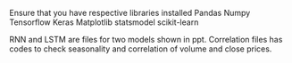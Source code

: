 Ensure that you have respective libraries installed 
Pandas
Numpy
Tensorflow
Keras
Matplotlib
statsmodel
scikit-learn

RNN and LSTM are files for two models shown in ppt.
Correlation files has codes to check seasonality and correlation of volume and close prices.
